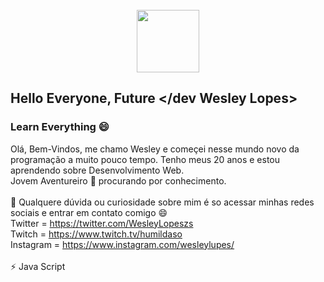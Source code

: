 <div align = "center"> 
  <br>
 <img  width="100" height="100" src = "https://i.postimg.cc/1X74CqV4/giphy.gif" >
</div>

## Hello Everyone, Future </dev Wesley Lopes> 
### Learn Everything 😄

Olá, 
  Bem-Vindos, me chamo Wesley e começei nesse mundo novo da programação a muito pouco tempo. Tenho meus 20 anos e estou aprendendo sobre Desenvolvimento Web.
  <br>
Jovem Aventureiro 🤔 procurando por conhecimento.
<br>
<br>
💬 Qualquere dúvida ou curiosidade sobre mim é so acessar minhas redes sociais e entrar em contato comigo 😄
<br>
Twitter = https://twitter.com/WesleyLopeszs
<br>
Twitch = https://www.twitch.tv/humildaso
<br>
Instagram = https://www.instagram.com/wesleylupes/
<br>
<br>
⚡ Java Script
<!--
**Lupescoder/Lupescoder** is a ✨ _special_ ✨ repository because its `README.md` (this file) appears on your GitHub profile.

Here are some ideas to get you started:

- 🔭 I’m currently working on ...
- 🌱 I’m currently learning ...
- 👯 I’m looking to collaborate on ...
- 🤔 I’m looking for help with ...
- 💬 Ask me about ...
- 📫 How to reach me: ...
- 😄 Pronouns: ...
- ⚡ Fun fact: ...
-->
